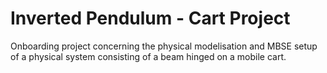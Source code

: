 # Inverted Pendulum - Cart Project
Onboarding project concerning the physical modelisation and MBSE setup of a physical system consisting of a beam hinged on a mobile cart.
